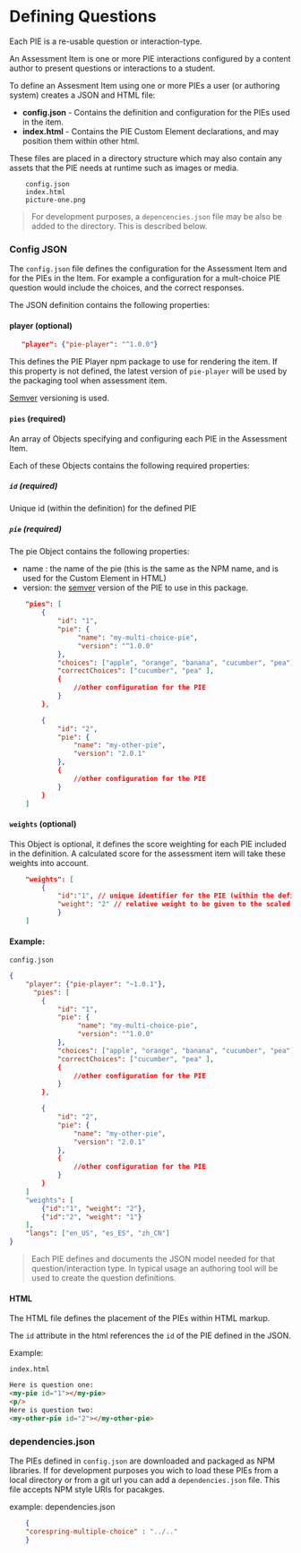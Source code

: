 # Defining Questions

Each PIE is a re-usable question or interaction-type.

An Assessment Item is one or more PIE interactions configured by a content author to present questions or interactions to a student.

To define an Assesment Item using one or more PIEs a user (or authoring system) creates a JSON and HTML file: 


- **config.json** - Contains the definition and configuration for the PIEs used in the item.
- **index.html** - Contains the PIE Custom Element declarations, and may position them within other html.

These files are placed in a directory structure which may also contain any assets that the PIE needs at runtime such as images or media.


```
    config.json
    index.html
    picture-one.png
```

> For development purposes, a `depencencies.json` file may be also be added to the directory. This is described below.

### Config JSON

The `config.json` file defines the configuration for the Assessment Item and for the PIEs in the Item. For example a configuration for a mult-choice PIE question would include the choices, and the correct responses. 


The JSON definition contains the following properties:


#### player (optional)

```json
   "player": {"pie-player": "^1.0.0"}
```

This defines the PIE Player npm package to use for rendering the item.
If this property is not defined, the latest version of `pie-player` will be used by the packaging tool when assessment item.

[Semver](http://semver.org) versioning is used. 


#### `pies` (required)

An array of Objects specifying and configuring each PIE in the Assessment Item.

Each of these Objects contains the following required properties:


##### `id` (required)

Unique id (within the definition) for the defined PIE

##### `pie` (required)

The pie Object contains the following properties:

- name : the name of the pie (this is the same as the NPM name, and is used for the Custom Element in HTML)
- version: the [semver](http://semver.org) version of the PIE to use in this package.

```json
    "pies": [
        {
            "id": "1",
            "pie": {
                 "name": "my-multi-choice-pie",
                 "version": "^1.0.0"
            },
            "choices": ["apple", "orange", "banana", "cucumber", "pea"],
            "correctChoices": ["cucumber", "pea" ],
            {
                //other configuration for the PIE
            }
        },

        {
            "id": "2",
            "pie": {
                "name": "my-other-pie",
                "version": "2.0.1"
            },
            {
                //other configuration for the PIE
            }
        }
    ]
```



#### `weights` (optional)

This Object is optional, it defines the score weighting for each PIE included in the definition.
A calculated score for the assessment item will take these weights into account.

```json
    "weights": [
        {
            "id":"1", // unique identifier for the PIE (within the definition)
            "weight": "2" // relative weight to be given to the scaled score for this PIE when calculating overall score
            }
    ]
```



#### Example:

`config.json`
```json
{
    "player": {"pie-player": "~1.0.1"},
      "pies": [
        {
            "id": "1",
            "pie": {
                 "name": "my-multi-choice-pie",
                 "version": "^1.0.0"
            },
            "choices": ["apple", "orange", "banana", "cucumber", "pea"],
            "correctChoices": ["cucumber", "pea" ],
            {
                //other configuration for the PIE
            }
        },

        {
            "id": "2",
            "pie": {
                "name": "my-other-pie",
                "version": "2.0.1"
            },
            {
                //other configuration for the PIE
            }
        }
    ]
    "weights": [
        {"id":"1", "weight": "2"},
        {"id":"2", "weight": "1"}
    ],
    "langs": ["en_US", "es_ES", "zh_CN"]
}
```


> Each PIE defines and documents the JSON model needed for that question/interaction type. In typical usage an authoring tool will be used to create the question definitions.



#### HTML

The HTML file defines the placement of the PIEs within HTML markup.

The `id` attribute in the html references the `id` of the PIE defined in the JSON.

Example:

`index.html`
```html
Here is question one:
<my-pie id="1"></my-pie>
<p/>
Here is question two:
<my-other-pie id="2"></my-other-pie>
```

### dependencies.json

The PIEs defined in `config.json` are downloaded and packaged as NPM libraries. If for development purposes you wich to load these PIEs from a local directory or from a git url you can add a `dependencies.json` file. This file accepts NPM style URIs for pacakges.

example: dependencies.json
```json
    {
    "corespring-multiple-choice" : "../.."
    }
```